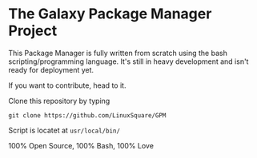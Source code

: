 # The Galaxy Package Manager Project

This Package Manager is fully written from scratch using the bash scripting/programming language.
It's still in heavy development and isn't ready for deployment yet.

If you want to contribute, head to it.

Clone this repository by typing

```
git clone https://github.com/LinuxSquare/GPM
```

Script is locatet at `usr/local/bin/`

100% Open Source,
100% Bash,
100% Love